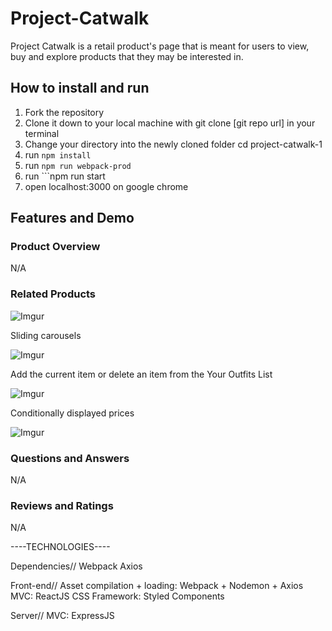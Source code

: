 # Project-Catwalk

Project Catwalk is a retail product's page that is meant for users to view, buy and explore products that they may be interested in.

## How to install and run
  1. Fork the repository
  2. Clone it down to your local machine with git clone [git repo url] in your terminal
  3. Change your directory into the newly cloned folder cd project-catwalk-1
  4. run ```npm install```
  5. run ```npm run webpack-prod```
  6. run ```npm run start
  7. open localhost:3000 on google chrome

## Features and Demo

### Product Overview
   N/A

### Related Products
  ![Imgur](https://i.imgur.com/h2Qph9W.png)

  Sliding carousels
  
  ![Imgur](https://i.imgur.com/kyogSQv.gif)


  Add the current item or delete an item from the Your Outfits List
  
  ![Imgur](https://i.imgur.com/NZ11Heu.gif)


  Conditionally displayed prices 
  
  ![Imgur](https://i.imgur.com/DsNxhn5.png)
  
### Questions and Answers
   N/A

### Reviews and Ratings
   N/A



----TECHNOLOGIES----

Dependencies//
Webpack
Axios

Front-end//
Asset compilation + loading: Webpack + Nodemon + Axios
MVC: ReactJS
CSS Framework: Styled Components

Server//
MVC: ExpressJS
